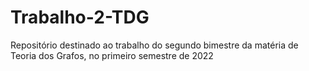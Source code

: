 # Trabalho-2-TDG
Repositório destinado ao trabalho do segundo bimestre da matéria de Teoria dos Grafos, no primeiro semestre de 2022
